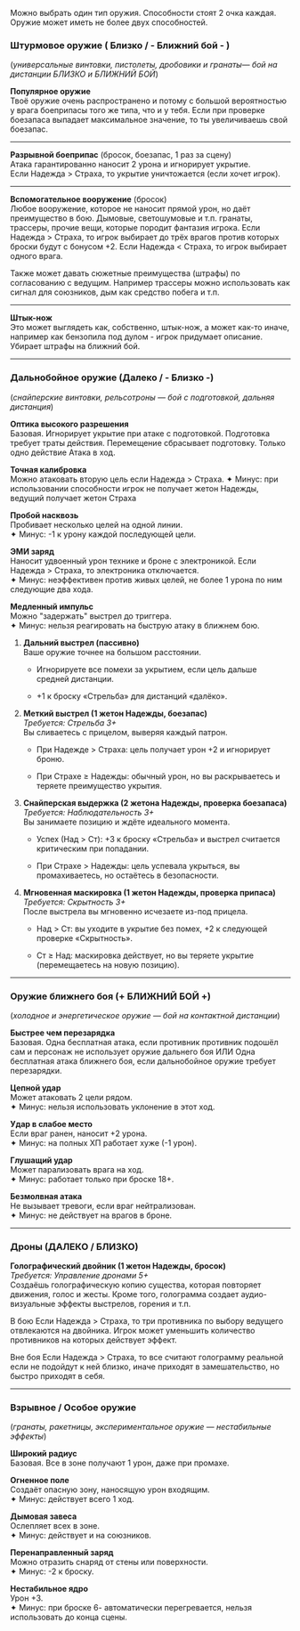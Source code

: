 Можно выбрать один тип оружия. Способности стоят 2 очка каждая. Оружие может иметь не более двух способностей.

### **Штурмовое оружие** ( Близко / - Ближний бой - )

(_универсальные винтовки, пистолеты, дробовики и гранаты— бой на дистанции БЛИЗКО и БЛИЖНИЙ БОЙ_)

**Популярное оружие**  
Твоё оружие очень распространено и потому с большой вероятностью у врага боеприпасы того же типа, что и у тебя. Если при проверке боезапаса выпадает максимальное значение, то ты увеличиваешь свой боезапас.

---
**Разрывной боеприпас** (бросок, боезапас, 1 раз за сцену)  
Атака гарантированно наносит 2 урона и игнорирует укрытие.  
Если Надежда > Страха, то укрытие уничтожается (если хочет игрок).

---
**Вспомогательное вооружение** (бросок)  
Любое вооружение, которое не наносит прямой урон, но даёт преимущество в бою. 
Дымовые, светошумовые и т.п. гранаты, трассеры, прочие вещи, которые породит фантазия игрока.
Если Надежда > Страха, то игрок выбирает до трёх врагов против которых броски будут с бонусом +2.
Если Надежда < Страха, то игрок выбирает одного врага.

Также может давать сюжетные преимущества (штрафы) по согласованию с ведущим. Например трассеры можно использовать как сигнал для союзников, дым как средство побега и т.п.

---
**Штык-нож**   
Это может выглядеть как, собственно, штык-нож, а может как-то иначе, например как бензопила под дулом - игрок придумает описание. 
Убирает штрафы на ближний бой.

---



### **Дальнобойное оружие** (Далеко / - Близко -)

(_снайперские винтовки, рельсотроны — бой с подготовкой, дальняя дистанция_)

**Оптика высокого разрешения**  
Базовая. Игнорирует укрытие при атаке с подготовкой. Подготовка требует траты действия. Перемещение сбрасывает подготовку. Только одно действие Атака в ход.

**Точная калибровка**  
Можно атаковать вторую цель если Надежда > Страха.
✦ Минус: при использовании способности игрок не получает жетон Надежды, ведущий получает жетон Страха

**Пробой насквозь**  
Пробивает несколько целей на одной линии.  
✦ Минус: -1 к урону каждой последующей цели.

**ЭМИ заряд**  
Наносит удвоенный урон технике и броне с электроникой. Если Надежда > Страха, то электроника отключается.  
✦ Минус: неэффективен против живых целей, не более 1 урона по ним следующие два хода.

**Медленный импульс**  
Можно "задержать" выстрел до триггера.  
✦ Минус: нельзя реагировать на быструю атаку в ближнем бою.



1. **Дальний выстрел (пассивно)**  
    Ваше оружие точнее на большом расстоянии.
    
    - Игнорируете все помехи за укрытием, если цель дальше средней дистанции.
        
    - +1 к броску «Стрельба» для дистанций «далёко».
        
2. **Меткий выстрел (1 жетон Надежды, боезапас)**  
    _Требуется: Стрельба 3+_  
    Вы сливаетесь с прицелом, выверяя каждый патрон.
    
    - При Надежде > Страха: цель получает урон +2 и игнорирует броню.
        
    - При Страхе ≥ Надежды: обычный урон, но вы раскрываетесь и теряете преимущество укрытия.
        
3. **Снайперская выдержка (2 жетона Надежды, проверка боезапаса)**  
    _Требуется: Наблюдательность 3+_  
    Вы занимаете позицию и ждёте идеального момента.
    
    - Успех (Над > Ст): +3 к броску «Стрельба» и выстрел считается критическим при попадании.
        
    - При Страхе > Надежды: цель успевала укрыться, вы промахиваетесь, но остаётесь в безопасности.
        
4. **Мгновенная маскировка (1 жетон Надежды, проверка припаса)**  
    _Требуется: Скрытность 3+_  
    После выстрела вы мгновенно исчезаете из-под прицела.
    
    - Над > Ст: вы уходите в укрытие без помех, +2 к следующей проверке «Скрытность».
        
    - Ст ≥ Над: маскировка действует, но вы теряете укрытие (перемещаетесь на новую позицию).
---

### **Оружие ближнего боя** (+ БЛИЖНИЙ БОЙ +)

(_холодное и энергетическое оружие — бой на контактной дистанции_)

**Быстрее чем перезарядка**  
Базовая. Одна бесплатная атака, если противник противник подошёл сам и персонаж не использует оружие дальнего боя
ИЛИ 
Одна бесплатная атака ближнего боя, если дальнобойное оружие требует перезарядки.

**Цепной удар**  
Может атаковать 2 цели рядом.  
✦ Минус: нельзя использовать уклонение в этот ход.

**Удар в слабое место**  
Если враг ранен, наносит +2 урона.  
✦ Минус: на полных ХП работает хуже (-1 урон).

**Глушащий удар**  
Может парализовать врага на ход.  
✦ Минус: работает только при броске 18+.

**Безмолвная атака**  
Не вызывает тревоги, если враг нейтрализован.  
✦ Минус: не действует на врагов в броне.

---
### **Дроны (ДАЛЕКО / БЛИЗКО)**

**Голографический двойник (1 жетон Надежды, бросок)**  
_Требуется: Управление дронами 5+_  
Создаёшь голографическую копию существа, которая повторяет движения, голос и жесты. Кроме того, голограмма создает аудио-визуальные эффекты выстрелов, горения и т.п. 

В бою
Если Надежда > Страха, то три противника по выбору ведущего отвлекаются на двойника. Игрок может уменьшить количество противников на которых действует эффект.

Вне боя
Если Надежда > Страха, то все считают голограмму реальной если не подойдут к ней близко, иначе приходят в замешательство, но быстро приходят в себя.

---

### **Взрывное / Особое оружие**

(_гранаты, ракетницы, экспериментальное оружие — нестабильные эффекты_)

**Широкий радиус**  
Базовая. Все в зоне получают 1 урон, даже при промахе.

**Огненное поле**  
Создаёт опасную зону, наносящую урон входящим.  
✦ Минус: действует всего 1 ход.

**Дымовая завеса**  
Ослепляет всех в зоне.  
✦ Минус: действует и на союзников.

**Перенаправленный заряд**  
Можно отразить снаряд от стены или поверхности.  
✦ Минус: -2 к броску.

**Нестабильное ядро**  
Урон +3.  
✦ Минус: при броске 6- автоматически перегревается, нельзя использовать до конца сцены.